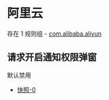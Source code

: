 # 阿里云

存在 1 规则组 - [com.alibaba.aliyun](/src/apps/com.alibaba.aliyun.ts)

## 请求开启通知权限弹窗

默认禁用

- [快照-0](https://i.gkd.li/import/13446162)
